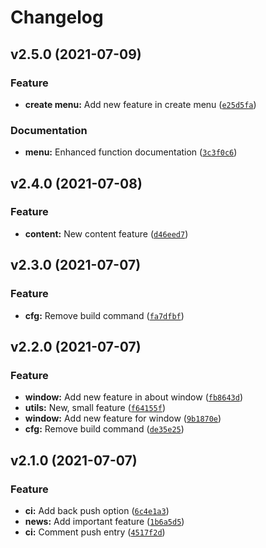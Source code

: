 # Changelog

<!--next-version-placeholder-->

## v2.5.0 (2021-07-09)
### Feature
* **create menu:** Add new feature in create menu ([`e25d5fa`](https://github.com/0dysseas/news-indicator/commit/e25d5fab56ae8f2879f571d384ae903d6be55c75))

### Documentation
* **menu:** Enhanced function documentation ([`3c3f0c6`](https://github.com/0dysseas/news-indicator/commit/3c3f0c6083a25271439208c7ad34743c812dc1f7))

## v2.4.0 (2021-07-08)
### Feature
* **content:** New content feature ([`d46eed7`](https://github.com/0dysseas/news-indicator/commit/d46eed76062ed00f2b758d3901707d67b400dab5))

## v2.3.0 (2021-07-07)
### Feature
* **cfg:** Remove build command ([`fa7dfbf`](https://github.com/0dysseas/news-indicator/commit/fa7dfbfabe9bba10083a81e6484bc26a73fcd1c0))

## v2.2.0 (2021-07-07)
### Feature
* **window:** Add new feature in about window ([`fb8643d`](https://github.com/0dysseas/news-indicator/commit/fb8643dbd16d175a52910261dbec8ed1624e7930))
* **utils:** New, small feature ([`f64155f`](https://github.com/0dysseas/news-indicator/commit/f64155f5335ebe3de209a2557ce6a6b2d4d18c1b))
* **window:** Add new feature for window ([`9b1870e`](https://github.com/0dysseas/news-indicator/commit/9b1870e91863ce0e50d635d597babf3128158c92))
* **cfg:** Remove build command ([`de35e25`](https://github.com/0dysseas/news-indicator/commit/de35e25d9060b4e0f2444a0a937aba86196d8016))

## v2.1.0 (2021-07-07)
### Feature
* **ci:** Add back push option ([`6c4e1a3`](https://github.com/0dysseas/news-indicator/commit/6c4e1a355632e4b5133405f9e21e8c029578a84e))
* **news:** Add important feature ([`1b6a5d5`](https://github.com/0dysseas/news-indicator/commit/1b6a5d53a6f9c197b8355533e922c407cd10c38d))
* **ci:** Comment push entry ([`4517f2d`](https://github.com/0dysseas/news-indicator/commit/4517f2d7b3942c924aba22c4cd72abd118fd6fc9))
